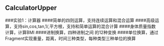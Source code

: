 ## CalculatorUpper
###实验1：计算器
####简单的四则运算，支持连续运算和混合运算
####高级运算，支持sin,cos,tan,1/,平方根，支持和简单运算的混合计算
####身体质量指数计算，计算BMI
####进制换算，四种进制之间 的12种变换
####单位换算，通过Fragment实现重量，距离，时间三种类型，每种类型三种单位的换算
